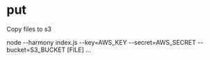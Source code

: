 put
===

Copy files to s3

node --harmony index.js --key=AWS_KEY --secret=AWS_SECRET --bucket=S3_BUCKET [FILE] ...
